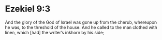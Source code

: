 # Ezekiel 9:3

And the glory of the God of Israel was gone up from the cherub, whereupon he was, to the threshold of the house. And he called to the man clothed with linen, which [had] the writer’s inkhorn by his side;